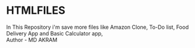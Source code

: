 # HTMLFILES
In This Repository i'm save more files like Amazon Clone, To-Do list, Food Delivery App and Basic Calculator app,
<br>
Author - MD AKRAM
